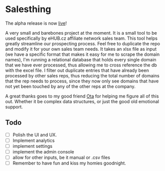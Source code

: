 # Salesthing

The alpha release is now [live](https://salesthing.vercel.app/)!

A very small and barebones project at the moment. It is a small tool to be used
specifically by eHUB.cz affiliate network sales team. This tool helps greatly
streamline our prospecting process. Feel free to duplicate the repo and modify
it for your own sales team needs. It takes an xlsx file as input (we have a
specific format that makes it easy for me to scrape the domain names), I'm
running a relational database that holds every single domain that we have ever
processed, thus allowing me to cross reference the db with the excel file. I
filter out duplicate entries that have already been processed by other sales
reps, thus reducing the total number of domains that the rep needs to process,
since they now only see domains that have not yet been touched by any of the
other reps at the company.

A great thanks goes to my good friend [Ota](https://github.com/otatormeps) for
helping me figure all of this out. Whether it be complex data structures, or
just the good old emotional support.

## Todo

- [ ] Polish the UI and UX.
- [ ] Implement analytics
- [ ] implement settings
- [ ] implement the admin console
- [ ] allow for other inputs, be it manual or .csv files
- [ ] Remember to have fun and kiss my homies goodnight.
